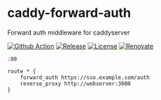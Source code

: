 # caddy-forward-auth
Forward auth middleware for caddyserver

[![Github Action](https://github.com/firecow/caddy-forward-auth/actions/workflows/go-qa.yml/badge.svg)](https://github.com/firecow/caddy-forward-auth/actions/workflows/go-qa.yml)
[![Release](https://img.shields.io/github/v/release/firecow/caddy-forward-auth?sort=semver)](https://github.com/firecow/caddy-forward-auth)
[![License](https://img.shields.io/github/license/firecow/gitlab-ci-local)](https://github.com/firecow/caddy-forward-auth)
[![Renovate](https://img.shields.io/badge/renovate-enabled-brightgreen.svg)](https://renovatebot.com)

```
:80

route * {
    forward_auth https://sso.example.com/auth
    reverse_proxy http://webserver:3000
}
```